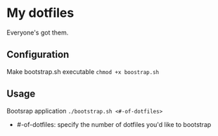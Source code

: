 # My dotfiles
Everyone's got them.

## Configuration
Make bootstrap.sh executable
`chmod +x boostrap.sh`
## Usage
Bootsrap application
`./bootstrap.sh <#-of-dotfiles>`
- #-of-dotfiles: specify the number of dotfiles you'd like to bootstrap

 
